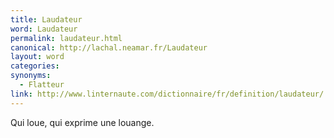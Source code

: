 ```yaml
---
title: Laudateur
word: Laudateur
permalink: laudateur.html
canonical: http://lachal.neamar.fr/Laudateur
layout: word
categories:
synonyms:
  - Flatteur
link: http://www.linternaute.com/dictionnaire/fr/definition/laudateur/
---
```


Qui loue, qui exprime une louange. 

